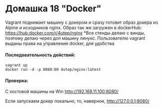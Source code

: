 # Домашка 18 "Docker"

Vagrant поднимает машину с докером и сразу готовит образ докера из Alpine и исходников nginx. Образ так же загружен в dockerHub: https://hub.docker.com/r/4utep/nginx
*Все стенды делаю с винды, поэтому делаю через доп машину линукс.
Пользователю vagrant выданы права на управление docker, для удобства

#### Последовательность действий:
    
    vagrant up
    docker run -d -p 8080:80 4utep/nginx:latest
    
#### Проверка:
    
С хостовой машины на Win http://192.168.11.100:8080/  

Если запускаем докер локально, то, наверное, http://127.0.0.1:8080/
  